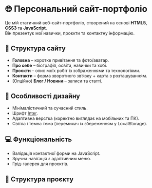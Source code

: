 # 🌐 Персональний сайт-портфоліо

Це мій статичний веб-сайт-портфоліо, створений на основі **HTML5**, **CSS3** та **JavaScript**.  
Він презентує мої навички, проєкти та контактну інформацію.

## 📑 Структура сайту

- **Головна** – коротке привітання та фото/аватар.  
- **Про себе** – біографія, освіта, навички та хобі.  
- **Проєкти** – опис моїх робіт із зображеннями та технологіями.  
- **Контакти** – форма зворотного зв’язку + карта з розташуванням.  
- (Опційно) **Блог / Новини** – записи та статті.

## 🎨 Особливості дизайну

- Мінімалістичний та сучасний стиль.  
- Шрифт [Inter](https://fonts.google.com/specimen/Inter).  
- Адаптивна верстка (коректно виглядає на мобільних та ПК).  
- Світла і темна тема (перемикач із збереженням у LocalStorage).

## 💻 Функціональність

- Валідація контактної форми на JavaScript.  
- Зручна навігація з адаптивним меню.  
- Грід-галерея для проєктів.  

## 📂 Структура проєкту

